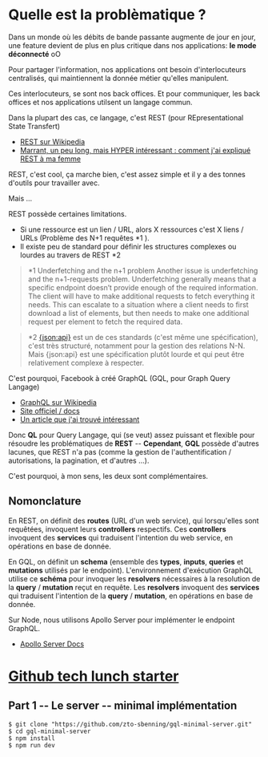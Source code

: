 # Quelle est la problèmatique ?

Dans un monde où les débits de bande passante augmente de jour en jour, une feature devient de plus en plus critique dans nos applications: **le mode déconnecté** oO

Pour partager l'information, nos applications ont besoin d'interlocuteurs centralisés, qui maintiennent la donnée métier qu'elles manipulent.

Ces interlocuteurs, se sont nos back offices. Et pour communiquer, les back offices et nos applications utilsent un langage commun.

Dans la plupart des cas, ce langage, c'est REST (pour REpresentational State Transfert)
- [REST sur Wikipedia](https://fr.wikipedia.org/wiki/Representational_state_transfer) 
- [Marrant, un peu long, mais HYPER intéressant : comment j'ai expliqué REST à ma femme](http://www.pompage.net/traduction/comment-j-ai-explique-rest-a-ma-femme)

REST, c'est cool, ça marche bien, c'est assez simple et il y a des tonnes d'outils pour travailler avec.

Mais ...

REST possède certaines limitations.

- Si une ressource est un lien / URL, alors X ressources c'est X liens / URLs (Problème des N+1 requêtes *1 ). 
- Il existe peu de standard pour définir les structures complexes ou lourdes au travers de REST *2

> \*1 Underfetching and the n+1 problem
Another issue is underfetching and the n+1-requests problem. Underfetching generally means that a specific endpoint doesn’t provide enough of the required information. The client will have to make additional requests to fetch everything it needs. This can escalate to a situation where a client needs to first download a list of elements, but then needs to make one additional request per element to fetch the required data.

> \*2 [{json:api}](https://jsonapi.org/) est un de ces standards (c'est même une spécification), c'est très structuré, notamment pour la gestion des relations N-N.
Mais {json:api} est une spécification plutôt lourde et qui peut être relativement complexe à respecter.

C'est pourquoi, Facebook à créé GraphQL (GQL, pour Graph Query Langage) 

- [GraphQL sur Wikipedia](https://fr.wikipedia.org/wiki/GraphQL)
- [Site officiel / docs](https://graphql.org/)
- [Un article que j'ai trouvé intéressant](https://www.bluedrop.fr/content/graphql-complement-rest-drupal)

Donc **QL** pour Query Langage, qui (se veut) assez puissant et flexible pour résoudre les problématiques de **REST** -- **Cependant**, **GQL** possède d'autres lacunes, que REST n'a pas (comme la gestion de l'authentification / autorisations, la pagination, et d'autres ...).

C'est pourquoi, à mon sens, les deux sont complémentaires.

## Nomonclature

En REST, on définit des **routes** (URL d'un web service), qui lorsqu'elles sont requêtées, invoquent leurs **controllers** respectifs.
Ces **controllers** invoquent des **services** qui traduisent l'intention du web service, en opérations en base de donnée. 

En GQL, on définit un **schema** (ensemble des **types**, **inputs**, **queries** et **mutations** utilisés par le endpoint). L'environnement d'exécution GraphQL utilise ce **schéma** pour invoquer les **resolvers** nécessaires à la resolution de la **query** / **mutation** reçut en requête. Les **resolvers** invoquent des **services** qui traduisent l'intention de la **query** / **mutation**, en opérations en base de donnée. 

Sur Node,  nous utilisons Apollo Server pour implémenter le endpoint GraphQL.

- [Apollo Server Docs](https://www.apollographql.com/docs/apollo-server/)

# [Github tech lunch starter](https://github.com/zto-sbenning/gql-minimal-server)

## Part 1 -- Le server -- minimal implémentation

	$ git clone "https://github.com/zto-sbenning/gql-minimal-server.git"
	$ cd gql-minimal-server
	$ npm install
	$ npm run dev



